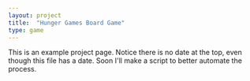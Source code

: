 ```yaml
---
layout: project
title:  "Hunger Games Board Game"
type: game
---
```


This is an example project page.  Notice there is no date at the top, even though this file has a date.  Soon I'll make a script to better automate the process.
